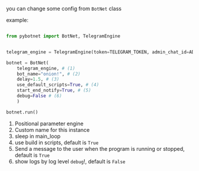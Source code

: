 
you can change some config from `BotNet` class

example:


```py title="main.py"

from pybotnet import BotNet, TelegramEngine


telegram_engine = TelegramEngine(token=TELEGRAM_TOKEN, admin_chat_id=ADMIN_CHAT_ID)

botnet = BotNet(
    telegram_engine, # (1)
    bot_name="onion!", # (2)
    delay=1.5, # (3)
    use_default_scripts=True, # (4)
    start_end_notify=True, # (5)
    debug=False # (6)
    )

botnet.run()
```

1. Positional parameter engine
2. Custom name for this instance
3. sleep in main_loop
4. use build in scripts, default is `True`
5. Send a message to the user when the program is running or stopped, default is `True`
6. show logs by log level `debug`!, default is `False`
